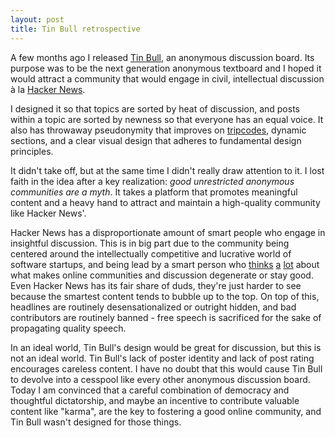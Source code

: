 ```yaml
---
layout: post
title: Tin Bull retrospective
---
```

A few months ago I released [Tin Bull](http://tinbull.com), an anonymous discussion board. Its purpose was to be the next generation anonymous textboard and I hoped it would attract a community that would engage in civil, intellectual discussion à la [Hacker News](http://news.ycombinator.com).

I designed it so that topics are sorted by heat of discussion, and posts within a topic are sorted by newness so that everyone has an equal voice. It also has throwaway pseudonymity that improves on [tripcodes](https://upload.wikimedia.org/wikipedia/commons/b/b8/Tripcode.png), dynamic sections, and a clear visual design that adheres to fundamental design principles.

It didn't take off, but at the same time I didn't really draw attention to it. I lost faith in the idea after a key realization: *good unrestricted anonymous communities are a myth*. It takes a platform that promotes meaningful content and a heavy hand to attract and maintain a high-quality community like Hacker News'.

Hacker News has a disproportionate amount of smart people who engage in insightful discussion. This is in big part due to the community being centered around the intellectually competitive and lucrative world of software startups, and being lead by a smart person who [thinks](http://www.paulgraham.com/disagree.html) [a](http://paulgraham.com/hackernews.html) [lot](http://paulgraham.com/identity.html) about what makes online communities and discussion degenerate or stay good. Even Hacker News has its fair share of duds, they're just harder to see because the smartest content tends to bubble up to the top. On top of this, headlines are routinely desensationalized or outright hidden, and bad contributors are routinely banned - free speech is sacrificed for the sake of propagating quality speech.

In an ideal world, Tin Bull's design would be great for discussion, but this is not an ideal world. Tin Bull's lack of poster identity and lack of post rating encourages careless content. I have no doubt that this would cause Tin Bull to devolve into a cesspool like every other anonymous discussion board. Today I am convinced that a careful combination of democracy and thoughtful dictatorship, and maybe an incentive to contribute valuable content like "karma", are the key to fostering a good online community, and Tin Bull wasn't designed for those things.
